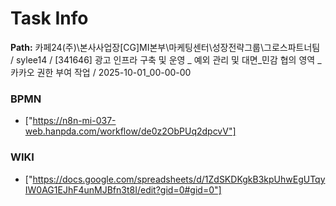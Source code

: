 # Task Info

**Path:** 카페24(주)\본사사업장\[CG]MI본부\마케팅센터\성장전략그룹\그로스파트너팀 / sylee14 / [341646] 광고 인프라 구축 및 운영 _ 예외 관리 및 대면_민감 협의 영역 _ 카카오 권한 부여 작업 / 2025-10-01_00-00-00

### BPMN
- ["https://n8n-mi-037-web.hanpda.com/workflow/de0z2ObPUq2dpcvV"]

### WIKI
- ["https://docs.google.com/spreadsheets/d/1ZdSKDKgkB3kpUhwEgUTqyIW0AG1EJhF4unMJBfn3t8I/edit?gid=0#gid=0"]

